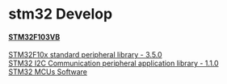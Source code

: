 stm32 Develop
=============

#### [STM32F103VB](http://www.st.com/web/catalog/mmc/FM141/SC1169/SS1031/LN1565/PF164493) ####
[STM32F10x standard peripheral library - 3.5.0](http://www.st.com/web/en/catalog/tools/PF257890)    
[STM32 I2C Communication peripheral application library - 1.1.0](http://www.st.com/web/catalog/tools/FM147/CL1794/SC961/SS1743/PF257935)    
[STM32 MCUs Software](http://www.st.com/st-web-ui/active/en/catalog/tools/FM147/CL1794/SC961)    
